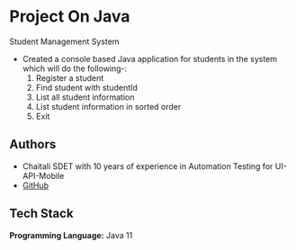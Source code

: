 
# Project On Java

Student Management System
- Created a console based Java application for students in the system which will do the following-:
    1. Register a student
    2. Find student with studentId
    3. List all student information
    4. List student information in sorted order
    5. Exit

## Authors

- Chaitali SDET with 10 years of experience in Automation Testing for UI-API-Mobile 
- [GitHub](https://github.com/cchaudhari295)


## Tech Stack

**Programming Language:** Java 11

